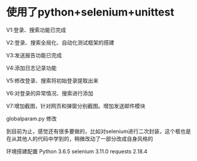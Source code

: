 ﻿使用了python+selenium+unittest
 =====
V1:登录、搜索功能已完成

V2:登录、搜索全局化、自动化测试框架的搭建

V3:发送报告功能已完成

V4:添加日志记录功能

V5:修改登录、搜索将初始登录提取出来

V6:对登录的异常情况、搜索进行添加

V7:增加截图，针对网页和弹窗分别截图。增加发送邮件模块

globalparam.py 修改

到目前为止，感觉还有很多要做的，比如对selenium进行二次封装，这个框也是在从其他人的代码中学到的，稍微改动了一部分改成自身风格的

环境搭建配置
Python 3.6.5 
selenium 3.11.0
requests 2.18.4